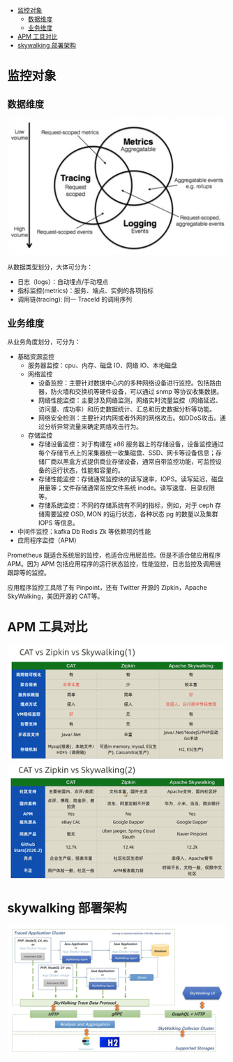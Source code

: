 <!-- TOC -->

- [监控对象](#监控对象)
    - [数据维度](#数据维度)
    - [业务维度](#业务维度)
- [APM 工具对比](#apm-工具对比)
- [skywalking 部署架构](#skywalking-部署架构)

<!-- /TOC -->

<a id="markdown-监控对象" name="监控对象"></a>
# 监控对象

<a id="markdown-数据维度" name="数据维度"></a>
## 数据维度

![数据维度](pics/数据维度.png)

从数据类型划分，大体可分为：

- 日志（logs）：自动埋点/手动埋点
- 指标监控(metrics)：服务、端点、实例的各项指标
- 调用链(tracing): 同一 TraceId 的调用序列

<a id="markdown-业务维度" name="业务维度"></a>
## 业务维度

从业务角度划分，可分为：

- 基础资源监控
    - 服务器监控：cpu、内存、磁盘 IO、网络 IO、本地磁盘
    - 网络监控
        - 设备监控：主要针对数据中心内的多种网络设备进行监控。包括路由器，防火墙和交换机等硬件设备，可以通过 snmp 等协议收集数据。
        - 网络性能监控：主要涉及网络监测，网络实时流量监控（网络延迟、访问量、成功率）和历史数据统计、汇总和历史数据分析等功能。
        - 网络安全检测：主要针对内网或者外网的网络攻击。如DDoS攻击。通过分析异常流量来确定网络攻击行为。
    - 存储监控
        - 存储设备监控：对于构建在 x86 服务器上的存储设备，设备监控通过每个存储节点上的采集器统一收集磁盘、SSD、网卡等设备信息；存储厂商以黑盒方式提供商业存储设备，通常自带监控功能，可监控设备的运行状态，性能和容量的。
        - 存储性能监控：存储通常监控块的读写速率，IOPS。读写延迟，磁盘用量等；文件存储通常监控文件系统 inode。读写速度、目录权限等。
        - 存储系统监控：不同的存储系统有不同的指标，例如，对于 ceph 存储需要监控 OSD, MON 的运行状态，各种状态 pg 的数量以及集群 IOPS 等信息。
- 中间件监控：kafka Db Redis Zk 等依赖项的性能
- 应用程序监控（APM）

Prometheus 既适合系统层的监控，也适合应用层监控。但是不适合做应用程序 APM。因为 APM 包括应用程序的运行状态监控，性能监控，日志监控及调用链跟踪等的监控。

应用程序监控工具除了有 Pinpoint，还有 Twitter 开源的 Zipkin，Apache SkyWalking，美团开源的 CAT等。

<a id="markdown-apm-工具对比" name="apm-工具对比"></a>
# APM 工具对比

![compare-1](pics/compare-1.png)
![compare-2](pics/compare-2.png)

<a id="markdown-skywalking-部署架构" name="skywalking-部署架构"></a>
# skywalking 部署架构

![skywalking](pics/skywalking.png)
